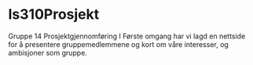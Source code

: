 # Is310Prosjekt
Gruppe 14 Prosjektgjennomføring 
I Første omgang har vi lagd en nettside for å presentere gruppemedlemmene og kort om våre interesser, og ambisjoner som gruppe. 
